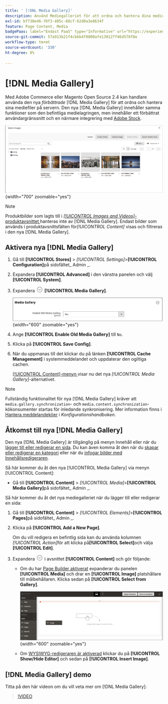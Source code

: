 ```yaml
---
title: ' [!DNL Media Gallery]'
description: Använd Mediegalleriet för att ordna och hantera dina mediefiler på servern.
exl-id: bf730e46-70f3-405c-88cf-62d0a3e8634f
feature: Page Content, Media
badgePaas: label="Endast PaaS" type="Informative" url="https://experienceleague.adobe.com/en/docs/commerce/user-guides/product-solutions" tooltip="Gäller endast Adobe Commerce i molnprojekt (Adobe-hanterad PaaS-infrastruktur) och lokala projekt."
source-git-commit: 57a913b21f4cbbb4f0800afe13012ff46d578f8e
workflow-type: tm+mt
source-wordcount: '330'
ht-degree: 0%

---
```


# [!DNL Media Gallery]

Med Adobe Commerce eller Magento Open Source 2.4 kan handlare använda den nya _förbättrade_ [!DNL Media Gallery] för att ordna och hantera sina mediefiler på servern. Den nya [!DNL Media Gallery] innehåller samma funktioner som den befintliga medielagringen, men innehåller ett förbättrat användargränssnitt och en närmare integrering med [Adobe Stock][adobe-stock].

![Bilder som visas i stödrastret för mediegalleriet](./assets/media-gallery-grid.png){width="700" zoomable="yes"}

>[!NOTE]
>
>Produktbilder som lagts till i [_[!UICONTROL Images and Videos]_-produktavsnittet ](../catalog/product-image.md#upload-an-image) hanteras inte av [!DNL Media Gallery]. Endast bilder som används i produktavsnittsfälten för&#x200B;_[!UICONTROL Content]_ visas och filtreras i den nya [!DNL Media Gallery].

## Aktivera nya [!DNL Media Gallery]

1. Gå till **[!UICONTROL Stores]** > _[!UICONTROL Settings]_>**[!UICONTROL Configuration]**&#x200B;på sidofältet_ Admin _.

1. Expandera **[!UICONTROL Advanced]** i den vänstra panelen och välj **[!UICONTROL System]**.

1. Expandera ![Expansionsväljaren](../assets/icon-display-expand.png) **[!UICONTROL Media Gallery]**.

   ![Avancerad konfiguration - [!DNL Media Gallery]](./assets/system-media-gallery.png){width="600" zoomable="yes"}

1. Ange **[!UICONTROL Enable Old Media Gallery]** till `No`.

1. Klicka på **[!UICONTROL Save Config]**.

1. När du uppmanas till det klickar du på länken **[!UICONTROL Cache Management]** i systemmeddelandet och uppdaterar den ogiltiga cachen.

   [[!UICONTROL Content]-menyn ](/help/content-design/content-menu.md) visar nu det nya _[!UICONTROL Media Gallery]_-alternativet.

>[!NOTE]
>
>Fullständig funktionalitet för nya [!DNL Media Gallery] kräver att `media.gallery.synchronization`- och `media.content.synchronization`-kökonsumenter startas för inledande synkronisering. Mer information finns i [Hantera meddelandeköer](https://experienceleague.adobe.com/docs/commerce-operations/configuration-guide/message-queues/manage-message-queues.html) i _Konfigurationshandboken_.

## Åtkomst till nya [!DNL Media Gallery]

Den nya [!DNL Media Gallery] är tillgänglig på menyn Innehåll eller när du [lägger till eller redigerar en sida](/help/content-design/page-add.md). Du kan även komma åt den när du [skapar eller redigerar en kategori](/help/catalog/category-create.md) eller när du [infogar bilder med Innehållsredigeraren](/help/content-design/editor-insert-image.md).

Så här kommer du åt den nya [!UICONTROL Media Gallery] via menyn [!UICONTROL Content]:

- Gå till **[!UICONTROL Content]** > _[!UICONTROL Media]_>**[!UICONTROL Media Gallery]**&#x200B;på sidofältet_ Admin _.

Så här kommer du åt det nya mediegalleriet när du lägger till eller redigerar en sida:

1. Gå till **[!UICONTROL Content]** > _[!UICONTROL Elements]_>**[!UICONTROL Pages]**&#x200B;på sidofältet_ Admin _.

1. Klicka på **[!UICONTROL Add a New Page]**.

   Om du vill redigera en befintlig sida kan du använda kolumnen _[!UICONTROL Action]_&#x200B;för att klicka på&#x200B;**[!UICONTROL Select]**&#x200B;och välja **[!UICONTROL Edit]**.

1. Expandera ![Expansionsväljaren](../assets/icon-display-expand.png) i avsnittet **[!UICONTROL Content]** och gör följande:

   - Om du har [Page Builder aktiverat](../page-builder/setup.md) expanderar du panelen **[!UICONTROL Media]** och drar en **[!UICONTROL Image]** platshållare till målbehållaren. Klicka sedan på **[!UICONTROL Select from Gallery]**.

     ![Dra bilden till scenen](./assets/pb-media-image-drag.png){width="600" zoomable="yes"}

   - Om [WYSIWYG-redigeraren är aktiverad](/help/content-design/editor.md) klickar du på **[!UICONTROL Show/Hide Editor]** och sedan på **[!UICONTROL Insert Image]**.

## [!DNL Media Gallery] demo

Titta på den här videon om du vill veta mer om [!DNL Media Gallery]:

>[!VIDEO](https://video.tv.adobe.com/v/343785?quality=12&learn=on)

[adobe-stock]: https://stock.adobe.com


